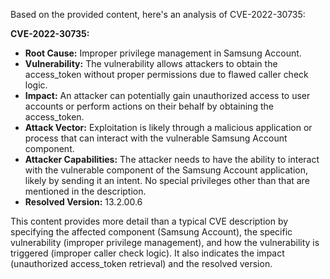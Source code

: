 Based on the provided content, here's an analysis of CVE-2022-30735:

**CVE-2022-30735:**

*   **Root Cause:** Improper privilege management in Samsung Account.
*   **Vulnerability:** The vulnerability allows attackers to obtain the access_token without proper permissions due to flawed caller check logic.
*   **Impact:** An attacker can potentially gain unauthorized access to user accounts or perform actions on their behalf by obtaining the access\_token.
*   **Attack Vector:** Exploitation is likely through a malicious application or process that can interact with the vulnerable Samsung Account component.
*   **Attacker Capabilities:** The attacker needs to have the ability to interact with the vulnerable component of the Samsung Account application, likely by sending it an intent. No special privileges other than that are mentioned in the description.
*   **Resolved Version:** 13.2.00.6

This content provides more detail than a typical CVE description by specifying the affected component (Samsung Account), the specific vulnerability (improper privilege management), and how the vulnerability is triggered (improper caller check logic). It also indicates the impact (unauthorized access_token retrieval) and the resolved version.